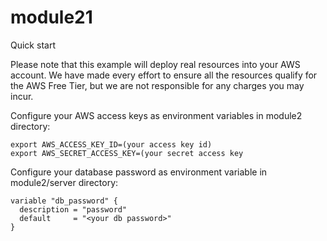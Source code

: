 # module21

Quick start

Please note that this example will deploy real resources into your AWS account. We have made every effort to ensure all the resources qualify for the AWS Free Tier, but we are not responsible for any charges you may incur.

Configure your AWS access keys as environment variables in module2 directory:

```
export AWS_ACCESS_KEY_ID=(your access key id)
export AWS_SECRET_ACCESS_KEY=(your secret access key
```

Configure your database password as environment variable in module2/server directory:

```
variable "db_password" {
  description = "password"
  default     = "<your db password>"
}

```
